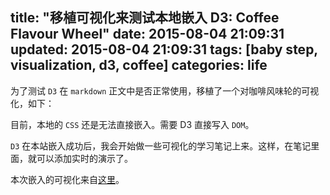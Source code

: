 title: "移植可视化来测试本地嵌入 D3: Coffee Flavour Wheel"
date: 2015-08-04 21:09:31
updated: 2015-08-04 21:09:31
tags: [baby step, visualization, d3, coffee]
categories: life
---

为了测试 `D3` 在 `markdown` 正文中是否正常使用，移植了一个对咖啡风味轮的可视化，如下：

<script src="https://cdnjs.cloudflare.com/ajax/libs/d3/3.5.6/d3.min.js" charset="utf-8"></script>

<div align=center id="vis" style="font-size:13pt;font-family:helvetica;zoom:0.4;"></div>

<script src="http://daweih.github.io/js/coffee_flavour_wheel.js" charset="utf-8"></script>

目前，本地的 `CSS` 还是无法直接嵌入。需要 D3 直接写入 `DOM`。

`D3` 在本站嵌入成功后，我会开始做一些可视化的学习笔记上来。这样，在笔记里面，就可以添加实时的演示了。

本次嵌入的可视化来自[这里](http://www.jasondavies.com/coffee-wheel/)。